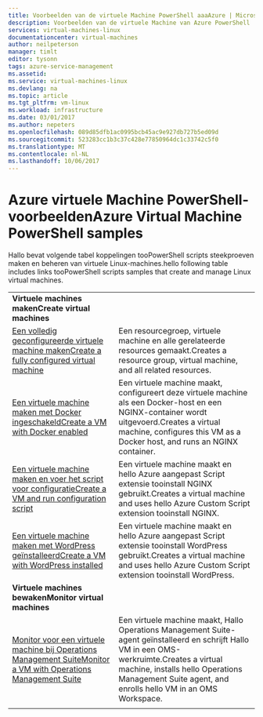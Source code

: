 ```yaml
---
title: Voorbeelden van de virtuele Machine PowerShell aaaAzure | Microsoft Docs
description: Voorbeelden van de virtuele Machine van Azure PowerShell
services: virtual-machines-linux
documentationcenter: virtual-machines
author: neilpeterson
manager: timlt
editor: tysonn
tags: azure-service-management
ms.assetid: 
ms.service: virtual-machines-linux
ms.devlang: na
ms.topic: article
ms.tgt_pltfrm: vm-linux
ms.workload: infrastructure
ms.date: 03/01/2017
ms.author: nepeters
ms.openlocfilehash: 089d85dfb1ac0995bcb45ac9e927db727b5ed09d
ms.sourcegitcommit: 523283cc1b3c37c428e77850964dc1c33742c5f0
ms.translationtype: MT
ms.contentlocale: nl-NL
ms.lasthandoff: 10/06/2017
---
```

# <a name="azure-virtual-machine-powershell-samples"></a><span data-ttu-id="59b7e-103">Azure virtuele Machine PowerShell-voorbeelden</span><span class="sxs-lookup"><span data-stu-id="59b7e-103">Azure Virtual Machine PowerShell samples</span></span>

<span data-ttu-id="59b7e-104">Hallo bevat volgende tabel koppelingen tooPowerShell scripts steekproeven maken en beheren van virtuele Linux-machines.</span><span class="sxs-lookup"><span data-stu-id="59b7e-104">hello following table includes links tooPowerShell scripts samples that create and manage Linux virtual machines.</span></span>

| | |
|---|---|
|<span data-ttu-id="59b7e-105">**Virtuele machines maken**</span><span class="sxs-lookup"><span data-stu-id="59b7e-105">**Create virtual machines**</span></span>||
| [<span data-ttu-id="59b7e-106">Een volledig geconfigureerde virtuele machine maken</span><span class="sxs-lookup"><span data-stu-id="59b7e-106">Create a fully configured virtual machine</span></span>](./../scripts/virtual-machines-linux-powershell-sample-create-vm.md?toc=%2fpowershell%2fmodule%2ftoc.json) | <span data-ttu-id="59b7e-107">Een resourcegroep, virtuele machine en alle gerelateerde resources gemaakt.</span><span class="sxs-lookup"><span data-stu-id="59b7e-107">Creates a resource group, virtual machine, and all related resources.</span></span>|
| [<span data-ttu-id="59b7e-108">Een virtuele machine maken met Docker ingeschakeld</span><span class="sxs-lookup"><span data-stu-id="59b7e-108">Create a VM with Docker enabled</span></span>](./../scripts/virtual-machines-linux-powershell-sample-create-docker-host.md?toc=%2fpowershell%2fmodule%2ftoc.json) | <span data-ttu-id="59b7e-109">Een virtuele machine maakt, configureert deze virtuele machine als een Docker-host en een NGINX-container wordt uitgevoerd.</span><span class="sxs-lookup"><span data-stu-id="59b7e-109">Creates a virtual machine, configures this VM as a Docker host, and runs an NGINX container.</span></span> |
| [<span data-ttu-id="59b7e-110">Een virtuele machine maken en voer het script voor configuratie</span><span class="sxs-lookup"><span data-stu-id="59b7e-110">Create a VM and run configuration script</span></span>](./../scripts/virtual-machines-linux-powershell-sample-create-vm-nginx.md?toc=%2fpowershell%2fmodule%2ftoc.json) | <span data-ttu-id="59b7e-111">Een virtuele machine maakt en hello Azure aangepast Script extensie tooinstall NGINX gebruikt.</span><span class="sxs-lookup"><span data-stu-id="59b7e-111">Creates a virtual machine and uses hello Azure Custom Script extension tooinstall NGINX.</span></span> |
| [<span data-ttu-id="59b7e-112">Een virtuele machine maken met WordPress geïnstalleerd</span><span class="sxs-lookup"><span data-stu-id="59b7e-112">Create a VM with WordPress installed</span></span>](./../scripts/virtual-machines-linux-powershell-sample-create-vm-wordpress.md?toc=%2fpowershell%2fmodule%2ftoc.json) | <span data-ttu-id="59b7e-113">Een virtuele machine maakt en hello Azure aangepast Script extensie tooinstall WordPress gebruikt.</span><span class="sxs-lookup"><span data-stu-id="59b7e-113">Creates a virtual machine and uses hello Azure Custom Script extension tooinstall WordPress.</span></span> |
|<span data-ttu-id="59b7e-114">**Virtuele machines bewaken**</span><span class="sxs-lookup"><span data-stu-id="59b7e-114">**Monitor virtual machines**</span></span>||
| [<span data-ttu-id="59b7e-115">Monitor voor een virtuele machine bij Operations Management Suite</span><span class="sxs-lookup"><span data-stu-id="59b7e-115">Monitor a VM with Operations Management Suite</span></span>](./../scripts/virtual-machines-linux-powershell-sample-create-vm-oms.md?toc=%2fpowershell%2fmodule%2ftoc.json) | <span data-ttu-id="59b7e-116">Een virtuele machine maakt, Hallo Operations Management Suite-agent geïnstalleerd en schrijft Hallo VM in een OMS-werkruimte.</span><span class="sxs-lookup"><span data-stu-id="59b7e-116">Creates a virtual machine, installs hello Operations Management Suite agent, and enrolls hello VM in an OMS Workspace.</span></span>  |
| | |

